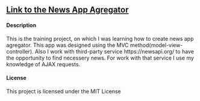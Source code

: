 <h2><a target="blank" href="https://news-app-agregator.herokuapp.com/">Link to the News App Agregator</a></h2>

<h4>Description</h4>
This is the training project, on which I was learning how to create news app agregator.
This app was designed using the MVC method(model-view-controller). Also I work with third-party service https://newsapi.org/ to have the opportunity to find necessery news. For work with that service I use my knowledge of AJAX requests.

<h4>License</h4>
This project is licensed under the MIT License
